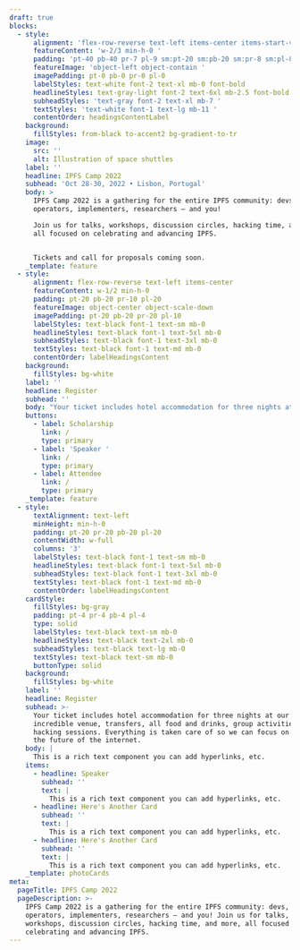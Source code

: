 ```yaml
---
draft: true
blocks:
  - style:
      alignment: 'flex-row-reverse text-left items-center items-start-vertical '
      featureContent: 'w-2/3 min-h-0 '
      padding: 'pt-40 pb-40 pr-7 pl-9 sm:pt-20 sm:pb-20 sm:pr-8 sm:pl-8'
      featureImage: 'object-left object-contain '
      imagePadding: pt-0 pb-0 pr-0 pl-0
      labelStyles: text-white font-2 text-xl mb-0 font-bold
      headlineStyles: text-gray-light font-2 text-6xl mb-2.5 font-bold
      subheadStyles: 'text-gray font-2 text-xl mb-7 '
      textStyles: 'text-white font-1 text-lg mb-11 '
      contentOrder: headingsContentLabel
    background:
      fillStyles: from-black to-accent2 bg-gradient-to-tr
    image:
      src: ''
      alt: Illustration of space shuttles
    label: ''
    headline: IPFS Camp 2022
    subhead: 'Oct 28-30, 2022 • Lisbon, Portugal'
    body: >
      IPFS Camp 2022 is a gathering for the entire IPFS community: devs,
      operators, implementers, researchers – and you!

      Join us for talks, workshops, discussion circles, hacking time, and more,
      all focused on celebrating and advancing IPFS.


      Tickets and call for proposals coming soon.
    _template: feature
  - style:
      alignment: flex-row-reverse text-left items-center
      featureContent: w-1/2 min-h-0
      padding: pt-20 pb-20 pr-10 pl-20
      featureImage: object-center object-scale-down
      imagePadding: pt-20 pb-20 pr-20 pl-10
      labelStyles: text-black font-1 text-sm mb-0
      headlineStyles: text-black font-1 text-5xl mb-0
      subheadStyles: text-black font-1 text-3xl mb-0
      textStyles: text-black font-1 text-md mb-0
      contentOrder: labelHeadingsContent
    background:
      fillStyles: bg-white
    label: ''
    headline: Register
    subhead: ''
    body: "Your ticket includes hotel accommodation for three nights at\_our incredible venue, transfers, all food and drinks, group activities and hacking sessions. Everything is taken care of so we can focus on building the future of the internet.\n"
    buttons:
      - label: Scholarship
        link: /
        type: primary
      - label: 'Speaker '
        link: /
        type: primary
      - label: Attendee
        link: /
        type: primary
    _template: feature
  - style:
      textAlignment: text-left
      minHeight: min-h-0
      padding: pt-20 pr-20 pb-20 pl-20
      contentWidth: w-full
      columns: '3'
      labelStyles: text-black font-1 text-sm mb-0
      headlineStyles: text-black font-1 text-5xl mb-0
      subheadStyles: text-black font-1 text-3xl mb-0
      textStyles: text-black font-1 text-md mb-0
      contentOrder: labelHeadingsContent
    cardStyle:
      fillStyles: bg-gray
      padding: pt-4 pr-4 pb-4 pl-4
      type: solid
      labelStyles: text-black text-sm mb-0
      headlineStyles: text-black text-2xl mb-0
      subheadStyles: text-black text-lg mb-0
      textStyles: text-black text-sm mb-0
      buttonType: solid
    background:
      fillStyles: bg-white
    label: ''
    headline: Register
    subhead: >-
      Your ticket includes hotel accommodation for three nights at our
      incredible venue, transfers, all food and drinks, group activities and
      hacking sessions. Everything is taken care of so we can focus on building
      the future of the internet.
    body: |
      This is a rich text component you can add hyperlinks, etc.
    items:
      - headline: Speaker
        subhead: ''
        text: |
          This is a rich text component you can add hyperlinks, etc.
      - headline: Here's Another Card
        subhead: ''
        text: |
          This is a rich text component you can add hyperlinks, etc.
      - headline: Here's Another Card
        subhead: ''
        text: |
          This is a rich text component you can add hyperlinks, etc.
    _template: photoCards
meta:
  pageTitle: IPFS Camp 2022
  pageDescription: >-
    IPFS Camp 2022 is a gathering for the entire IPFS community: devs,
    operators, implementers, researchers – and you! Join us for talks,
    workshops, discussion circles, hacking time, and more, all focused on
    celebrating and advancing IPFS.
---
```


